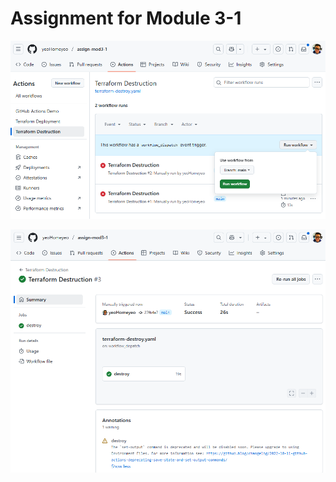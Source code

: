 # Assignment for Module 3-1

![Manual Trigger](manual-trigger-terraform-destroy.png)

![Success Message](success-terraform-destroy.png)
